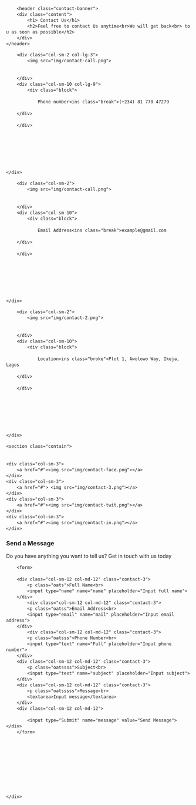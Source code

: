 <!DOCTYPE html>
<html lang="eng">
<head>
    <meta charset="UTF-8">
    <meta name="viewport" content="width=device-width, initial-scale=1.0">
    <link href="https://fonts.googleapis.com/css2?family=DM+Sans:wght@400;500;700&display=swap" rel="stylesheet">
    <link rel="stylesheet" type="text/css" href="css/bootstrap.css">
    <link rel="stylesheet" type="text/css" href="css/cuntact-us-fml.css">
    <title>Contact &mdash;Us</title>
    
</head>
<body>

        <header class="contact-banner">
        <div class="content">
            <h1> Contact Us</h1>
            <h2>Feel free to contact Us anytime<br>We will get back<br> to u as soon as possible</h2>
        </div>
    </header>

<section class="cont">
<div class="contained">
    
        <div class="col-sm-2 col-lg-3">
            <img src="img/contact-call.png">
            

        </div>
        <div class="col-sm-10 col-lg-9">
            <div class="block">
            
                Phone number<ins class="break">(+234) 81 770 47279
            
        </div>
            
        </div>
        






    </div>
</div>
<div class="contained">
    
        <div class="col-sm-2">
            <img src="img/contact-call.png">
            

        </div>
        <div class="col-sm-10">
            <div class="block">
            
                Email Address<ins class="break">example@gmail.com
            
        </div>
            
        </div>
        






    </div>
</div>

<div class="contained">
    
        <div class="col-sm-2">
            <img src="img/contact-2.png">
            

        </div>
        <div class="col-sm-10">
            <div class="block">
            
                Location<ins class="broke">Plot 1, Awolowo Way, Ikeja, Lagos
            
        </div>
            
        </div>
        






    </div>
</div>


    <section class="contain">

    
    <div class="col-sm-3">
        <a href="#"><img src="img/contact-face.png"></a>
    </div>
    <div class="col-sm-3">
        <a href="#"> <img src="img/contact-3.png"></a>
    </div>
    <div class="col-sm-3">
        <a href="#"><img src="img/contact-twit.png"></a>
    </div>
    <div class="col-sm-3">
        <a href="#"><img src="img/contact-in.png"></a>
    </div>
</div>
</section>
<div class="container-fluid">
<section class="body" >
    <div class="container">
    <div class="row">
        <div class="col-sm-12 col-md-12" class="contact-3"><h3>Send a Message</h3></div>
        <div class="col-sm-12 col-md-12" class="contact-3">
        <p class="oat">Do you have anything you want to tell us? Get in touch with us today</p></div>
        
        <form>

        <div class="col-sm-12 col-md-12" class="contact-3">
            <p class="oats">Full Name<br>
            <input type="name" name="name" placeholder="Input full name">
        </div>
            <div class="col-sm-12 col-md-12" class="contact-3">
            <p class="oatss">Email Address<br>
            <input type="email" name="mail" placeholder="Input email address">
        </div>
            <div class="col-sm-12 col-md-12" class="contact-3">
            <p class="oatsss">Phone Number<br>
            <input type="text" name="Full" placeholder="Input phone number">
        </div>
        <div class="col-sm-12 col-md-12" class="contact-3">
            <p class="oatssss">Subject<br>
            <input type="text" name="subject" placeholder="Input subject">
        </div>
        <div class="col-sm-12 col-md-12" class="contact-3">
            <p class="oatsssss">Message<br>
            <textarea>Input message</textarea>
        </div>
        <div class="col-sm-12 col-md-12">
            
            <input type="Submit" name="message" value="Send Message"></div>
        </form>





        




    </div>
    


</section>


</body>
</html>